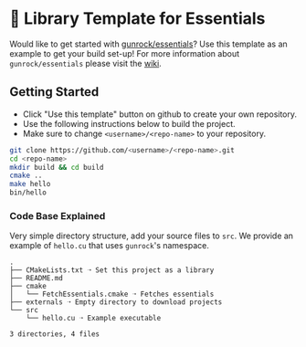# 👻 Library Template for Essentials

Would like to get started with [gunrock/essentials](https://github.com/gunrock/essentials)? Use this template as an example to get your build set-up! For more information about `gunrock/essentials` please visit the [wiki](https://github.com/gunrock/essentials/wiki).

## Getting Started
- Click "Use this template" button on github to create your own repository.
- Use the following instructions below to build the project.
- Make sure to change `<username>/<repo-name>` to your repository.
```bash
git clone https://github.com/<username>/<repo-name>.git
cd <repo-name>
mkdir build && cd build
cmake .. 
make hello
bin/hello
```

### Code Base Explained
Very simple directory structure, add your source files to `src`. We provide an example of `hello.cu` that uses `gunrock`'s namespace.
```
.
├── CMakeLists.txt ➝ Set this project as a library
├── README.md
├── cmake
│   └── FetchEssentials.cmake ➝ Fetches essentials
├── externals ➝ Empty directory to download projects
└── src
    └── hello.cu ➝ Example executable

3 directories, 4 files
```
